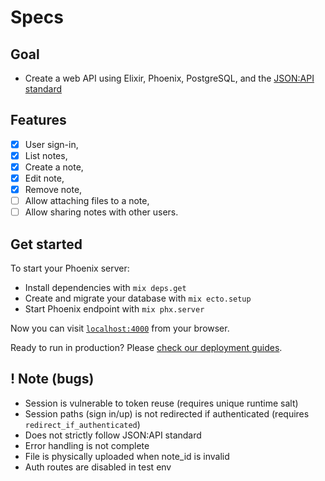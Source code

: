 # Specs

## Goal

- Create a web API using Elixir, Phoenix, PostgreSQL, and the [JSON:API standard](https://jsonapi.org/)

## Features

- [x] User sign-in,
- [x] List notes,
- [x] Create a note,
- [x] Edit note,
- [x] Remove note,
- [ ] Allow attaching files to a note,
- [ ] Allow sharing notes with other users.

## Get started

To start your Phoenix server:

- Install dependencies with `mix deps.get`
- Create and migrate your database with `mix ecto.setup`
- Start Phoenix endpoint with `mix phx.server`

Now you can visit [`localhost:4000`](http://localhost:4000) from your browser.

Ready to run in production? Please [check our deployment guides](https://hexdocs.pm/phoenix/deployment.html).

## ! Note (bugs)

- Session is vulnerable to token reuse (requires unique runtime salt)
- Session paths (sign in/up) is not redirected if authenticated (requires `redirect_if_authenticated`)
- Does not strictly follow JSON:API standard
- Error handling is not complete
- File is physically uploaded when note_id is invalid
- Auth routes are disabled in test env
